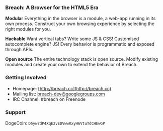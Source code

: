 ### Breach: A Browser for the HTML5 Era

**Modular** 
Everything in the browser is a module, a web-app running in its own process.
Construct your own browsing experience by selecting the right modules for you.

**Hackable**
Want vertical tabs? Write some JS & CSS! Customised autocomplete engine? JS!
Every behavior is programmatic and exposed through APIs.

**Open source**
The entire technology stack is open source.
Modify existing modules and create your own to extend the behavior of Breach.


### Getting Involved

- Homepage: [http://breach.cc](http://breach.cc)
- Mailing list: [breach-dev@googlegroups.com](https://groups.google.com/d/forum/breach-dev)
- IRC Channel: #breach on Freenode

### Support


DogeCoin: `D5yw7dP4XqE2vEDVwwRxyH6VtuTdCHEwGP`
